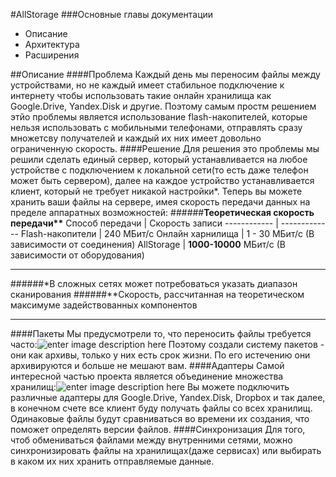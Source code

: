 ﻿#AllStorage
###Основные главы документации

 - Описание
 - Архитектура
 - Расширения

##Описание
####Проблема
Каждый день мы переносим файлы между устройствами, но не каждый имеет стабильное подключение к интернету чтобы использовать такие онлайн хранилища как Google.Drive, Yandex.Disk и другие. Поэтому самым простм решением этйо проблемы является использование flash-накопителей, которые нельзя использовать с мобильными телефонами, отправлять сразу множетсву получателей и каждый их них имеет довольно ограниченную скорость.
####Решение
Для решения это проблемы мы решили сделать единый сервер, который устанавливается на любое устройстве с подключением к локальной сети(то есть даже телефон может быть сервером), далее на каждое устройство устанавливается клиент, который не требует никакой настройки*. Теперь вы можете хранить ваши файлы на сервере, имея скорость передачи данных на пределе аппаратных возможностей:
######__Теоретическая скорость передачи**__
Способ передачи | Скорость записи
------------ | -------------
Flash-накопители | 240 МБит/с
Онлайн харнилища | 1 - 30 МБит/с (В зависимости от соединения)
AllStorage | **1000-10000** МБит/с (В зависимости от оборудования)


----------
######*В сложных сетях может потребоваться указать диапазон сканирования
######**Скорость, рассчитанная на теоретическом максимуме задействованных компонентов


----------
####Пакеты
Мы предусмотрели то, что переносить файлы требуется часто:![enter image description here](https://pp.userapi.com/c840220/v840220658/1a1f7/kFLXdRPoQFc.jpg)
Поэтому создали систему пакетов - они как архивы, только у них есть срок жизни. По его истечению они архивируются и больше не мешают вам. 
####Адаптеры
Самой интересной частью проекта является объединение множества хранилищ:![enter image description here](https://pp.userapi.com/c840220/v840220511/186b1/Mpp9Vnuc3Gw.jpg)
Вы можете подключить различные адаптеры для Google.Drive, Yandex.Disk, Dropbox и так далее, в конечном счете все клиент буду получать файлы со всех хранилищ. Одинаковые файлы будут сравниваться во времени их создания, что поможет определять версии файлов. 
####Синхронизация
Для того, чтоб обмениваться файлами между внутренними сетями, можно синхронизировать файлы на хранилищах(даже сервисах) или выбирать в каком их них хранить отправляемые данные.
